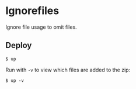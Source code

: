 
# Ignorefiles

Ignore file usage to omit files.

## Deploy

```
$ up
```

Run with `-v` to view which files are added to the zip:

```
$ up -v
```
